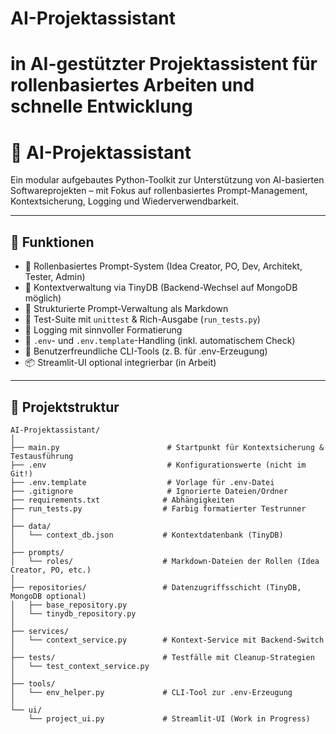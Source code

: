 # AI-Projektassistant
in AI-gestützter Projektassistent für rollenbasiertes Arbeiten und schnelle Entwicklung
=======
# 🤖 AI-Projektassistant

Ein modular aufgebautes Python-Toolkit zur Unterstützung von AI-basierten Softwareprojekten – mit Fokus auf rollenbasiertes Prompt-Management, Kontextsicherung, Logging und Wiederverwendbarkeit.

---

## 🌟 Funktionen

- 🧠 Rollenbasiertes Prompt-System (Idea Creator, PO, Dev, Architekt, Tester, Admin)
- 💾 Kontextverwaltung via TinyDB (Backend-Wechsel auf MongoDB möglich)
- 📂 Strukturierte Prompt-Verwaltung als Markdown
- 🧪 Test-Suite mit `unittest` & Rich-Ausgabe (`run_tests.py`)
- 📝 Logging mit sinnvoller Formatierung
- 🧰 `.env`- und `.env.template`-Handling (inkl. automatischem Check)
- 📑 Benutzerfreundliche CLI-Tools (z. B. für .env-Erzeugung)
- 📦 Streamlit-UI optional integrierbar (in Arbeit)

---

## 📁 Projektstruktur

```text
AI-Projektassistant/
│
├── main.py                        # Startpunkt für Kontextsicherung & Testausführung
├── .env                           # Konfigurationswerte (nicht im Git!)
├── .env.template                  # Vorlage für .env-Datei
├── .gitignore                     # Ignorierte Dateien/Ordner
├── requirements.txt              # Abhängigkeiten
├── run_tests.py                  # Farbig formatierter Testrunner
│
├── data/
│   └── context_db.json           # Kontextdatenbank (TinyDB)
│
├── prompts/
│   └── roles/                    # Markdown-Dateien der Rollen (Idea Creator, PO, etc.)
│
├── repositories/                 # Datenzugriffsschicht (TinyDB, MongoDB optional)
│   ├── base_repository.py
│   └── tinydb_repository.py
│
├── services/
│   └── context_service.py        # Kontext-Service mit Backend-Switch
│
├── tests/                        # Testfälle mit Cleanup-Strategien
│   └── test_context_service.py
│
├── tools/
│   └── env_helper.py             # CLI-Tool zur .env-Erzeugung
│
└── ui/
    └── project_ui.py             # Streamlit-UI (Work in Progress)
